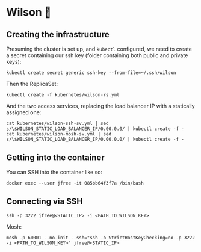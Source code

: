 # Wilson 🏉

## Creating the infrastructure

Presuming the cluster is set up, and `kubectl` configured, we need to create a secret containing our ssh key (folder containing both public and private keys):

```
kubectl create secret generic ssh-key --from-file=~/.ssh/wilson
```

Then the ReplicaSet:

```
kubectl create -f kubernetes/wilson-rs.yml
```

And the two access services, replacing the load balancer IP with a statically assigned one:

```
cat kubernetes/wilson-ssh-sv.yml | sed s/\$WILSON_STATIC_LOAD_BALANCER_IP/0.00.0.0/ | kubectl create -f -
cat kubernetes/wilson-mosh-sv.yml | sed s/\$WILSON_STATIC_LOAD_BALANCER_IP/0.00.0.0/ | kubectl create -f -
```

## Getting into the container

You can SSH into the container like so:

```
docker exec --user jfree -it 085bb64f3f7a /bin/bash
```

## Connecting via SSH

```
ssh -p 3222 jfree@<STATIC_IP> -i <PATH_TO_WILSON_KEY>
```

Mosh:

```
mosh -p 60001 --no-init --ssh="ssh -o StrictHostKeyChecking=no -p 3222 -i <PATH_TO_WILSON_KEY>" jfree@<STATIC_IP>
```
